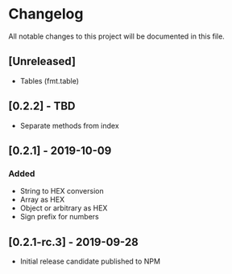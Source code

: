 # Changelog
All notable changes to this project will be documented in this file.

## [Unreleased]
- Tables (fmt.table)

## [0.2.2] - TBD
- Separate methods from index

## [0.2.1] - 2019-10-09
### Added
- String to HEX conversion
- Array as HEX
- Object or arbitrary as HEX
- Sign prefix for numbers

## [0.2.1-rc.3] - 2019-09-28
- Initial release candidate published to NPM
